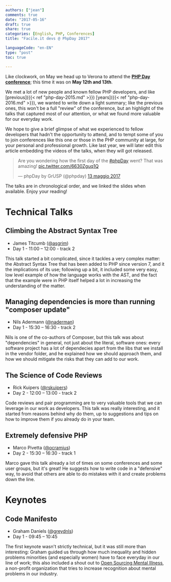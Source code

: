 ```yaml
---
authors: ["jean"]
comments: true
date: "2017-05-16"
draft: true
share: true
categories: [English, PHP, Conferences]
title: "Facile.it devs @ PhpDay 2017"

languageCode: "en-EN"
type: "post"
toc: true

---
```

Like clockwork, on May we head up to Verona to attend the **[PHP Day conference](http://2017.phpday.it/)**; this time it was on **May 12th and 13th**. 

We met a lot of new people and known fellow PHP developers, and like [previous]({{< ref "php-day-2015.md" >}}) [years]({{< ref "php-day-2016.md" >}}), we wanted to write down a light summary; like the previous ones, this won't be a full "review" of the conference, but an highlight of the talks that captured most of our attention, or what we found more valuable for our everyday work.

We hope to give a brief glimpse of what we experienced to fellow developers that hadn't the opportunity to attend, and to tempt some of you to join conferences like this one or those in the PHP community at large, for your personal and professional growth. Like last year, we will later edit this article embedding the videos of the talks, when they will got released. 

<blockquote class="twitter-tweet" data-lang="it"><p lang="en" dir="ltr">Are you wondering how the first day of the <a href="https://twitter.com/hashtag/phpDay?src=hash">#phpDay</a> went? That was amazing! <a href="https://t.co/6630Zguq1Q">pic.twitter.com/6630Zguq1Q</a></p>&mdash; phpDay by GrUSP (@phpday) <a href="https://twitter.com/phpday/status/863314622656458753">13 maggio 2017</a></blockquote>
<script async src="//platform.twitter.com/widgets.js" charset="utf-8"></script>

The talks are in chronological order, and we linked the slides when available. Enjoy your reading!

# Technical Talks
## Climbing the Abstract Syntax Tree
 * James Titcumb ([@asgrim](http://twitter.com/asgrim))
 * Day 1 - 11:00 – 12:00 - track 2
 
This talk started a bit complicated, since it tackles a very complex matter: the Abstract Syntax Tree that has been added to PHP since version 7, and it the implications of its use; following up a bit, it included some very easy, low level example of how the language works with the AST, and the fact that the example were in PHP itself helped a lot in increasing the understanding of the matter. 

## Managing dependencies is more than running "composer update"
 * Nils Adermann ([@naderman](http://twitter.com/naderman))
 * Day 1 - 15:30 – 16:30 - track 2

Nils is one of the co-authors of Composer, but this talk was about "dependencies" in general, not just about the literal, software ones: every software project has a lot of dependecies apart from the libs that we install in the vendor folder, and he explained how we should approach them, and how we should mitigate the risks that they can add to our work.

## The Science of Code Reviews
 * Rick Kuipers ([@rskuipers](http://twitter.com/rskuipers))
 * Day 2 - 12:00 – 13:00 - track 2

Code reviews and pair programming are to very valuable tools that we can leverage in our work as developers. This talk was really interesting, and it started from reasons behind why do them, up to suggestions and tips on how to improve them if you already do in your team.

## Extremely defensive PHP
 * Marco Pivetta ([@ocramius](http://twitter.com/ocramius))
 * Day 2 - 15:30 – 16:30 - track 1

Marco gave this talk already a lot of times on some conferences and some user groups, but it's great! He suggests how to write code in a "defensive" way, to avoid that others are able to do mistakes with it and create problems down the line.  

# Keynotes
## Code Manifesto
 * Graham Daniels ([@greydnls](http://twitter.com/greydnls))
 * Day 1 - 09:45 – 10:45

The first keynote wasn't strictly technical, but it was still more than interesting: Graham guided us through how much inequality and hidden problems minorities (and especially women) have to face everyday in our line of work; this also included a shout out to [Open Sourcing Mental Illness](https://osmihelp.org/), a non-profit organization that tries to increase recognition about mental problems in our industry.
